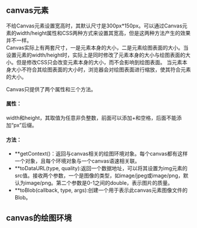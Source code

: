 ## canvas元素
不给Canvas元素设置宽高时，其默认尺寸是300px*150px。可以通过Canvas元素的width/height属性和CSS两种方式来设置其宽高，但是这两种方法产生的效果并不一样。  
Canvas实际上有两套尺寸，一是元素本身的大小，二是元素绘图表面的大小。当设置元素的width/height时，实际上是同时修改了元素本身的大小与绘图表面的大小。但是修改CSS只会改变元素本身的大小，而不会影响到绘图表面。
当元素本身大小不符合其绘图表面的大小时，浏览器会对绘图表面进行缩放，使其符合元素的大小。  
  

Canvas只提供了两个属性和三个方法。
#### 属性：
width和height，其取值为任意非负整数，前面可以添加+和空格，后面不能添加“px”后缀。
#### 方法：
- **getContext()：返回与canvas相关的绘图环境对象。每个canvas都有这样一个对象，且每个环境对象与一个canvas语速相关联。
- **toDataURL(type, quality):返回一个数据地址，可以将其设置为img元素的src值。接收两个参数，一个是图像的类型，如image/jpeg或image/png，默认为image/png。第二个参数是0-1之间的double，表示图片的质量。
- **toBlob(callback, type, args):创建一个用于表示此canvas元素图像文件的Blob。  

## canvas的绘图环境











